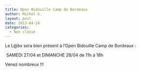```yaml
---
title: Open Bidouille Camp de Bordeaux
author: Michel-S.
layout: post
date: 2013-04-24
categories:
  - Non classé
---
```

Le L@bx sera bien présent à l&rsquo;Open Bidouille Camp de Bordeaux :

 SAMEDI 27/04 et DIMANCHE 28/04 de 11h à 18h

Venez nombreux !!!

&nbsp;

&nbsp;

&nbsp;
